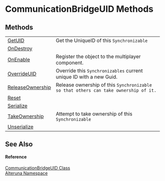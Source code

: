 # CommunicationBridgeUID Methods




## Methods
<table>
<tr>
<td><a href="M_Alteruna_CommunicationBridgeUID_GetUID">GetUID</a></td>
<td>Get the UniqueID of this <code>Synchronizable</code></td></tr>
<tr>
<td><a href="M_Alteruna_CommunicationBridgeUID_OnDestroy">OnDestroy</a></td>
<td> </td></tr>
<tr>
<td><a href="M_Alteruna_CommunicationBridgeUID_OnEnable">OnEnable</a></td>
<td>Register the object to the multiplayer component.</td></tr>
<tr>
<td><a href="M_Alteruna_CommunicationBridgeUID_OverrideUID">OverrideUID</a></td>
<td>Override this <code>Synchronizables</code> current unique ID with a new Guid.</td></tr>
<tr>
<td><a href="M_Alteruna_CommunicationBridgeUID_ReleaseOwnership">ReleaseOwnership</a></td>
<td>Release ownership of this <code>Synchronizable so that others can take ownership of it.</code></td></tr>
<tr>
<td><a href="M_Alteruna_CommunicationBridgeUID_Reset">Reset</a></td>
<td> </td></tr>
<tr>
<td><a href="M_Alteruna_CommunicationBridgeUID_Serialize">Serialize</a></td>
<td> </td></tr>
<tr>
<td><a href="M_Alteruna_CommunicationBridgeUID_TakeOwnership">TakeOwnership</a></td>
<td>Attempt to take ownership of this <code>Synchronizable</code></td></tr>
<tr>
<td><a href="M_Alteruna_CommunicationBridgeUID_Unserialize">Unserialize</a></td>
<td> </td></tr>
</table>

## See Also


#### Reference
<a href="T_Alteruna_CommunicationBridgeUID">CommunicationBridgeUID Class</a>  
<a href="N_Alteruna">Alteruna Namespace</a>  
